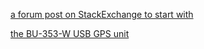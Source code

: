 [a forum post on StackExchange to start with](https://raspberrypi.stackexchange.com/questions/547/how-do-i-attach-a-gps-receiver)

[the BU-353-W USB GPS unit](http://usglobalsat.com/p-62-bu-353-w.aspx#images/product/large/62.jpg)

